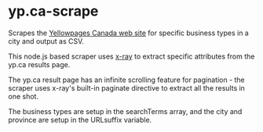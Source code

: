 # yp.ca-scrape
Scrapes the [Yellowpages Canada web site](yp.ca) for specific business types in a city and output as CSV.

This node.js based scraper uses [x-ray](https://www.npmjs.com/package/x-ray) to extract specific attributes from the yp.ca results page.

The yp.ca result page has an infinite scrolling feature for pagination - the scraper uses x-ray's built-in paginate directive to extract all the results in one shot.

The business types are setup in the searchTerms array, and the city and province are setup in the URLsuffix variable.
